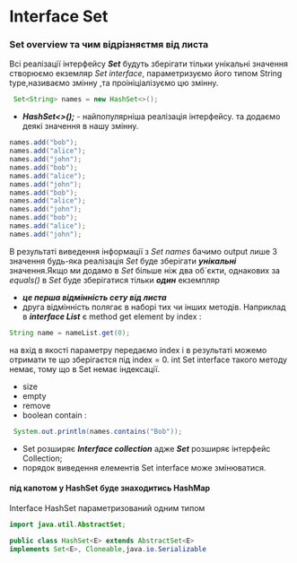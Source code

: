 # Interface Set
### Set overview та чим відрізняєтмя від листа 

Всі реалізації інтерфейсу ***Set*** будуть зберігати тільки унікальні значення 
створюємо екземляр *Set interface*, параметризуємо його типом String type,називаємо змінну ,та проініціалізуємо цю змінну.
```java 
 Set<String> names = new HashSet<>();
```
* ***HashSet<>();*** - найпопулярніша реалізація інтерфейсу.
та додаємо деякі значення в нашу змінну.

```java 
names.add("bob");
names.add("alice");
names.add("john");
names.add("bob");
names.add("alice");
names.add("john");
names.add("bob");
names.add("alice");
names.add("john");
names.add("bob");
names.add("alice");
names.add("john");
```

В результаті виведення інформації з *Set names* бачимo output лише 3 значення
будь-яка реалізація *Set* буде зберігати ***унікальні*** значення.Якщо ми додамо 
в *Set* більше ніж два об`єкти, однакових за *equals()* в *Set* буде зберігатися тільки ***один*** екземпляр

* ***це перша відмінність сету від листа*** 
* друга відмінність полягає в наборі тих чи інших методів.
Наприклад в ***interface List*** є method get element by index :
```java 
String name = nameList.get(0);
```
на вхід в якості параметру передаємо index і в результаті можемо отримати те що зберігаєтся під index =  0.
int Set interface такого методу немає, тому що в Set немає індексації.

* size
* empty
* remove 
*  boolean contain :
```java 
 System.out.println(names.contains("Bob"));
 ```

*  Set розширяє ***Interface collection*** адже ***Set*** розширяє інтерфейс Collection; 
* порядок виведення елементів Set interface може змінюватися.

#### під капотом у HashSet буде знаходитись HashMap
Interface HashSet<E> параметризований одним типом

```java 
import java.util.AbstractSet;

public class HashSet<E> extends AbstractSet<E>
implements Set<E>, Cloneable,java.io.Serializable
```







